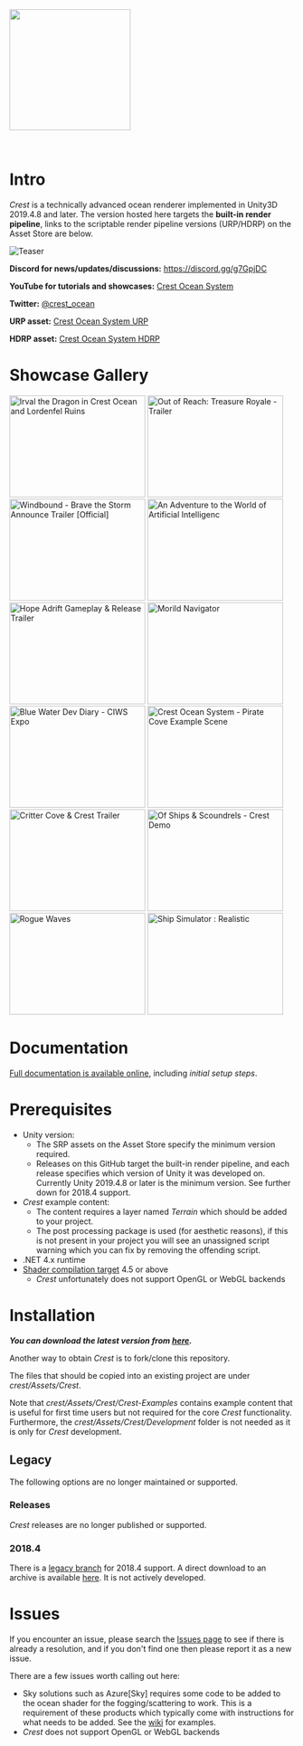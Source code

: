 
<img src="https://raw.githubusercontent.com/wave-harmonic/crest/master/logo/crest-oceanrender-logotype1.png" width="214">

&nbsp;


# Intro

*Crest* is a technically advanced ocean renderer implemented in Unity3D 2019.4.8 and later.
The version hosted here targets the **built-in render pipeline**, links to the scriptable render pipeline versions (URP/HDRP) on the Asset Store are below.

![Teaser](https://raw.githubusercontent.com/wave-harmonic/crest/master/img/teaser5.png)

**Discord for news/updates/discussions:** https://discord.gg/g7GpjDC

**YouTube for tutorials and showcases:** [Crest Ocean System](https://www.youtube.com/channel/UC7_ZKKCXZmH64rRZqe-C0WA)

**Twitter:** [@crest_ocean](https://twitter.com/@crest_ocean)

**URP asset:** [Crest Ocean System URP](https://assetstore.unity.com/packages/tools/particles-effects/crest-ocean-system-urp-141674)

**HDRP asset:** [Crest Ocean System HDRP](https://assetstore.unity.com/packages/tools/particles-effects/crest-ocean-system-hdrp-164158)

# Showcase Gallery

<a href="https://www.youtube.com/watch?feature=player_embedded&v=aZScNG8-H2U" target="_blank"><img src="https://img.youtube.com/vi/aZScNG8-H2U/0.jpg" alt="Irval the Dragon in Crest Ocean and Lordenfel Ruins" width="240" height="180" /></a>
<a href="https://www.youtube.com/watch?feature=player_embedded&v=_Rq5dfZfQ1k" target="_blank"><img src="https://img.youtube.com/vi/_Rq5dfZfQ1k/0.jpg" alt="Out of Reach: Treasure Royale - Trailer" width="240" height="180" /></a>
<a href="https://www.youtube.com/watch?feature=player_embedded&v=70voKq6cdKQ" target="_blank"><img src="https://img.youtube.com/vi/70voKq6cdKQ/0.jpg" alt="Windbound - Brave the Storm Announce Trailer [Official]" width="240" height="180" /></a>
<a href="https://www.youtube.com/watch?feature=player_embedded&v=ZmKto87To-0" target="_blank"><img src="https://img.youtube.com/vi/ZmKto87To-0/0.jpg" alt="An Adventure to the World of Artificial Intelligenc" width="240" height="180" /></a>
<a href="https://www.youtube.com/watch?feature=player_embedded&v=nsQJ5IJVHVw" target="_blank"><img src="https://img.youtube.com/vi/nsQJ5IJVHVw/0.jpg" alt="Hope Adrift Gameplay & Release Trailer" width="240" height="180" /></a>
<a href="https://www.youtube.com/watch?feature=player_embedded&v=Qfy5P4Zygvs" target="_blank"><img src="https://img.youtube.com/vi/Qfy5P4Zygvs/0.jpg" alt="Morild Navigator" width="240" height="180" /></a>
<a href="https://www.youtube.com/watch?feature=player_embedded&v=LNIQ6RF5lrw" target="_blank"><img src="https://img.youtube.com/vi/LNIQ6RF5lrw/0.jpg" alt="Blue Water Dev Diary - CIWS Expo" width="240" height="180" /></a>
<a href="https://www.youtube.com/watch?feature=player_embedded&v=3i6VpdKw2Q0" target="_blank"><img src="https://img.youtube.com/vi/3i6VpdKw2Q0/0.jpg" alt="Crest Ocean System - Pirate Cove Example Scene" width="240" height="180" /></a>
<a href="https://www.youtube.com/watch?feature=player_embedded&v=m2ZojyD4PZc" target="_blank"><img src="https://img.youtube.com/vi/m2ZojyD4PZc/0.jpg" alt="Critter Cove & Crest Trailer" width="240" height="180" /></a>
<a href="https://www.youtube.com/watch?feature=player_embedded&v=zCeK_Kdxqa0" target="_blank"><img src="https://img.youtube.com/vi/zCeK_Kdxqa0/0.jpg" alt="Of Ships & Scoundrels - Crest Demo" width="240" height="180" /></a>
<a href="https://www.youtube.com/watch?feature=player_embedded&v=HVlJa2J0wSc" target="_blank"><img src="https://img.youtube.com/vi/HVlJa2J0wSc/0.jpg" alt="Rogue Waves" width="240" height="180" /></a>
<a href="https://www.youtube.com/watch?feature=player_embedded&v=e1maUIXQIRI" target="_blank"><img src="https://img.youtube.com/vi/e1maUIXQIRI/0.jpg" alt="Ship Simulator : Realistic" width="240" height="180" /></a>

# Documentation

[Full documentation is available online](https://crest.readthedocs.io/en/latest), including *initial setup steps*.

# Prerequisites

* Unity version:
  * The SRP assets on the Asset Store specify the minimum version required.
  * Releases on this GitHub target the built-in render pipeline, and each release specifies which version of Unity it was developed on. Currently Unity 2019.4.8 or later is the minimum version. See further down for 2018.4 support.
* *Crest* example content:
  * The content requires a layer named *Terrain* which should be added to your project.
  * The post processing package is used (for aesthetic reasons), if this is not present in your project you will see an unassigned script warning which you can fix by removing the offending script.
* .NET 4.x runtime
* [Shader compilation target](https://docs.unity3d.com/Manual/SL-ShaderCompileTargets.html) 4.5 or above
  * *Crest* unfortunately does not support OpenGL or WebGL backends

# Installation

***You can download the latest version from [here](https://github.com/wave-harmonic/crest/archive/master.zip).***

Another way to obtain *Crest* is to fork/clone this repository.

The files that should be copied into an existing project are under *crest/Assets/Crest*.

Note that *crest/Assets/Crest/Crest-Examples* contains example content that is useful for first time users but not required for the core *Crest* functionality. Furthermore, the *crest/Assets/Crest/Development* folder is not needed as it is only for *Crest* development.

## Legacy

The following options are no longer maintained or supported.

### Releases

*Crest* releases are no longer published or supported.

### 2018.4

There is a [legacy branch] for 2018.4 support. A direct download to an archive is available [here](https://github.com/wave-harmonic/crest/archive/legacy/unity-2018.zip). It is not actively developed.

# Issues

If you encounter an issue, please search the [Issues page](https://github.com/wave-harmonic/crest/issues) to see if there is already a resolution, and if you don't find one then please report it as a new issue.

There are a few issues worth calling out here:

* Sky solutions such as Azure[Sky] requires some code to be added to the ocean shader for the fogging/scattering to work. This is a requirement of these products which typically come with instructions for what needs to be added. See the [wiki](https://github.com/wave-harmonic/crest/wiki) for examples.
* *Crest* does not support OpenGL or WebGL backends

[legacy branch]: https://github.com/wave-harmonic/crest/tree/legacy/unity-2018
